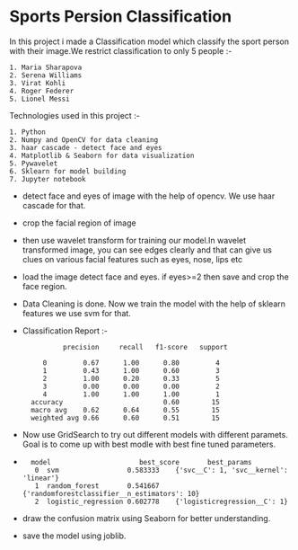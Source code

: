 
# Sports Persion Classification

In this project i made a Classification model which classify the sport
person with their image.We restrict classification to only 5 people :-  

    1. Maria Sharapova
    2. Serena Williams
    3. Virat Kohli
    4. Roger Federer
    5. Lionel Messi     

Technologies used in this project :-    

    1. Python
    2. Numpy and OpenCV for data cleaning
    3. haar cascade - detect face and eyes
    4. Matplotlib & Seaborn for data visualization
    5. Pywavelet
    6. Sklearn for model building
    7. Jupyter notebook

- detect face and eyes of image with the help of opencv. We use 
    haar cascade for that.
- crop the facial region of image    
- then use wavelet transform for training our model.In wavelet transformed image, you can see edges clearly and that can give us clues on various facial features such as eyes, nose, lips etc  
- load the image detect face and eyes. if eyes>=2 then save and crop the face region.   
- Data Cleaning is done. Now we train the model with the help of sklearn features
  we use svm for that.
- Classification Report :-  

                precision     recall   f1-score   support

           0         0.67      1.00      0.80         4
           1         0.43      1.00      0.60         3
           2         1.00      0.20      0.33         5
           3         0.00      0.00      0.00         2
           4         1.00      1.00      1.00         1
        accuracy                         0.60        15   
        macro avg    0.62      0.64      0.55        15
        weighted avg 0.66      0.60      0.51        15
- Now use GridSearch to try out different models with different paramets. Goal is to come up with best modle with best fine tuned parameters.
-       model	                   best_score      	best_params 
         0	svm             	0.583333	{'svc__C': 1, 'svc__kernel': 'linear'}
         1	random_forest	    0.541667	{'randomforestclassifier__n_estimators': 10}
         2	logistic_regression	0.602778	{'logisticregression__C': 1}    

- draw the confusion matrix using Seaborn for better understanding.
- save the model using joblib.


